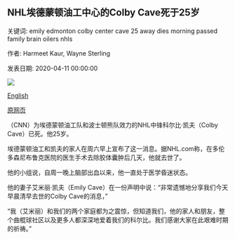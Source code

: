 ## NHL埃德蒙顿油工中心的Colby Cave死于25岁

关键词: emily edmonton colby center cave 25 away dies morning passed family brain oilers nhls

作者: Harmeet Kaur, Wayne Sterling

发表日期: 2020-04-11 00:00:00

![](https://cdn.cnn.com/cnnnext/dam/assets/200411144455-colby-cave-2019-file-restricted-super-tease.jpg)

[English](Colby%20Cave%20of%20NHL%27s%20Edmonton%20Oilers%20center%20dies%20at%2025.md)

[原网页](https://edition.cnn.com/2020/04/11/sport/colby-cave-dead-nhl-edmonton-oilers-trnd/index.html)

（CNN）为埃德蒙顿油工队和波士顿熊队效力的NHL中锋科尔比·凯夫（Colby Cave）已死。他25岁。

埃德蒙顿油工和凯夫的家人在周六早上宣布了这一消息。据NHL.com称，在多伦多森尼布鲁克医院的医生手术去除胶体囊肿后几天，他就去世了。

他的小组说，自周一晚上脑部出血以来，他一直处于医学昏迷状态。

他的妻子艾米丽·凯夫（Emily Cave）在一份声明中说：“非常遗憾地分享我们今天早晨清早去世的Colby Cave的消息，”

“我（艾米丽）和我们的两个家庭都为之震惊，但知道我们，他的家人和朋友，整个曲棍球社区以及更多人都深深地爱着我们的科尔比。我们感谢大家在此艰难时期的祈祷。”